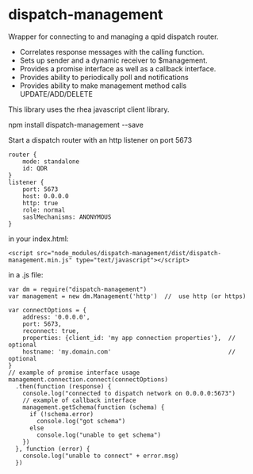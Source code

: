 # dispatch-management

Wrapper for connecting to and managing a qpid dispatch router.
- Correlates response messages with the calling function.
- Sets up sender and a dynamic receiver to $management.
- Provides a promise interface as well as a callback interface.
- Provides ability to periodically poll and notifications
- Provides ability to make management method calls UPDATE/ADD/DELETE

This library uses the rhea javascript client library.

npm install dispatch-management --save

Start a dispatch router with an http listener on port 5673

    router {
        mode: standalone
        id: QDR
    }
    listener {
        port: 5673
        host: 0.0.0.0
        http: true
        role: normal
        saslMechanisms: ANONYMOUS
    }
    
in your index.html:

    <script src="node_modules/dispatch-management/dist/dispatch-management.min.js" type="text/javascript"></script>

in a .js file:

    var dm = require("dispatch-management")
    var management = new dm.Management('http')  //  use http (or https)

    var connectOptions = {
        address: '0.0.0.0', 
        port: 5673, 
        reconnect: true, 
        properties: {client_id: 'my app connection properties'},  // optional
        hostname: 'my.domain.com'                                 // optional
    }
    // example of promise interface usage
    management.connection.connect(connectOptions)
      .then(function (response) {
        console.log("connected to dispatch network on 0.0.0.0:5673")
        // example of callback interface
        management.getSchema(function (schema) {
          if (!schema.error)
            console.log("got schema")
          else
            console.log("unable to get schema")
        })
      }, function (error) {
        console.log("unable to connect" + error.msg)      
      })
 
